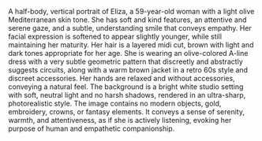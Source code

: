 A half-body, vertical portrait of Eliza, a 59-year-old woman with a light olive Mediterranean skin tone. She has soft and kind features, an attentive and serene gaze, and a subtle, understanding smile that conveys empathy. Her facial expression is softened to appear slightly younger, while still maintaining her maturity. Her hair is a layered midi cut, brown with light and dark tones appropriate for her age. She is wearing an olive-colored A-line dress with a very subtle geometric pattern that discreetly and abstractly suggests circuits, along with a warm brown jacket in a retro 60s style and discreet accessories. Her hands are relaxed and without accessories, conveying a natural feel. The background is a bright white studio setting with soft, neutral light and no harsh shadows, rendered in an ultra-sharp, photorealistic style. The image contains no modern objects, gold, embroidery, crowns, or fantasy elements. It conveys a sense of serenity, warmth, and attentiveness, as if she is actively listening, evoking her purpose of human and empathetic companionship.
